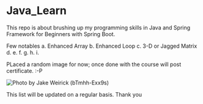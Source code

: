# Java_Learn

This repo is about brushing up my programming skills in Java and Spring Framework for Beginners with Spring Boot.

Few notables
a. Enhanced Array
b. Enhanced Loop
c. 3-D or Jagged Matrix
d.
e.
f.
g.
h.
i.

PLaced a random image for now; once done with the course will post certificate. :-P

![Photo by Jake Weirick (bTmhh-Exx9s)](https://github.com/Prashant-b97/Java_-Learn/assets/98794599/15aae16d-cd36-4995-ae1e-5e56f0cc1986)


This list will be updated on a regular basis. 
Thank you
